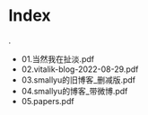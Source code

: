 # Index

.
- 01.当然我在扯淡.pdf
- 02.vitalik-blog-2022-08-29.pdf
- 03.smallyu的旧博客_删减版.pdf
- 04.smallyu的博客_带微博.pdf
- 05.papers.pdf
